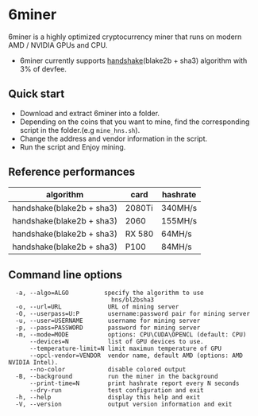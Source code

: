 # 6miner

6miner is a highly optimized cryptocurrency miner that runs on modern AMD / NVIDIA GPUs and CPU. 
* 6miner currently supports [handshake](https://handshake.org/)(blake2b + sha3) algorithm with 3% of devfee.

## Quick start
* Download and extract 6miner into a folder.
* Depending on the coins that you want to mine, find the corresponding script in the folder.(e.g `mine_hns.sh`).
* Change the address and vendor information in the script.
* Run the script and Enjoy mining.

## Reference performances
| algorithm | card | hashrate | 
| --- | --- | --- |
| handshake(blake2b + sha3) | 2080Ti | 340MH/s |
| handshake(blake2b + sha3) | 2060 | 155MH/s |
| handshake(blake2b + sha3) | RX 580 | 64MH/s |
| handshake(blake2b + sha3) | P100 | 84MH/s |


## Command line options
```
  -a, --algo=ALGO          specify the algorithm to use
                             hns/bl2bsha3
  -o, --url=URL             URL of mining server
  -O, --userpass=U:P        username:password pair for mining server
  -u, --user=USERNAME       username for mining server
  -p, --pass=PASSWORD       password for mining server
  -m, --mode=MODE           options: CPU\CUDA\OPENCL (default: CPU)
      --devices=N           list of GPU devices to use.
      --temperature-limit=N limit maximun temperature of GPU
      --opcl-vendor=VENDOR  vendor name, default AMD (options: AMD NVIDIA Intel).
      --no-color            disable colored output
  -B, --background          run the miner in the background
      --print-time=N        print hashrate report every N seconds
      --dry-run             test configuration and exit
  -h, --help                display this help and exit
  -V, --version             output version information and exit
```
